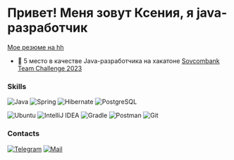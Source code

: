 Привет! Меня зовут Ксения, я java-разработчик
========================

[Мое резюме на hh](https://spb.hh.ru/resume/832284b9ff0bff85c30039ed1f58414e4c5730)

- 📌 5 место в качестве Java-разработчика на хакатоне [Sovcombank Team Challenge 2023](https://scbteamchallenge.sk.ru/)

### Skills
![Java](https://img.shields.io/badge/Java-ea2d2f?style=for-the-badge)
![Spring](https://img.shields.io/badge/Spring-6cb23e?style=for-the-badge&logo=Spring&logoColor=white)
![Hibernate](https://img.shields.io/badge/Hibernate-bcae79?style=for-the-badge&logo=hibernate&logoColor=grey)
![PostgreSQL](https://img.shields.io/badge/PostgreSQL-336791?style=for-the-badge&logo=postgresql&logoColor=white)

![Ubuntu](https://img.shields.io/badge/Ubuntu-E95420?style=for-the-badge&logo=ubuntu&logoColor=white)
![IntelliJ IDEA](https://img.shields.io/badge/IntelliJIDEA-000000.svg?style=for-the-badge&logo=intellij-idea&logoColor=white)
![Gradle](https://img.shields.io/badge/Gradle-02303A?style=for-the-badge&logo=gradle&logoColor=white)
![Postman](https://img.shields.io/badge/Postman-FF6C37?style=for-the-badge&logo=postman&logoColor=white)
![Git](https://img.shields.io/badge/Git-f05033?style=for-the-badge&logo=git&logoColor=white)

### Contacts
[![Telegram](https://img.shields.io/badge/Telegram:@xushaha-2CA5E0?style=for-the-badge&logo=telegram&logoColor=white)](https://t.me/xushaha)
[![Mail](https://img.shields.io/badge/mail:kseniadomozhilova@gmail.com-%23316192?style=for-the-badge&logo=mail&logoColor=white)](mailto:kseniadomozhilova@gmail.com)
